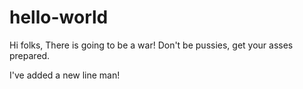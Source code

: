 # hello-world

Hi folks,
There is going to be a war! Don't be pussies, get your asses prepared.

I've added a new line man!
